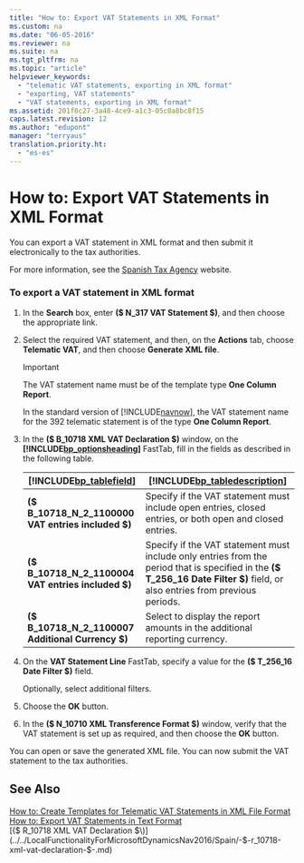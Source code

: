 ```yaml
---
title: "How to: Export VAT Statements in XML Format"
ms.custom: na
ms.date: "06-05-2016"
ms.reviewer: na
ms.suite: na
ms.tgt_pltfrm: na
ms.topic: "article"
helpviewer_keywords: 
  - "telematic VAT statements, exporting in XML format"
  - "exporting, VAT statements"
  - "VAT statements, exporting in XML format"
ms.assetid: 201f8c27-3a48-4ce9-a1c3-05c0a8bc8f15
caps.latest.revision: 12
ms.author: "edupont"
manager: "terryaus"
translation.priority.ht: 
  - "es-es"
---
```

# How to: Export VAT Statements in XML Format
You can export a VAT statement in XML format and then submit it electronically to the tax authorities.  
  
 For more information, see the [Spanish Tax Agency](http://go.microsoft.com/fwlink/?LinkID=238181) website.  
  
### To export a VAT statement in XML format  
  
1.  In the **Search** box, enter **\($ N\_317 VAT Statement $\)**, and then choose the appropriate link.  
  
2.  Select the required VAT statement, and then, on the **Actions** tab, choose **Telematic VAT**, and then choose **Generate XML file**.  
  
    > [!IMPORTANT]  
    >  The VAT statement name must be of the template type **One Column Report**.  
    >   
    >  In the standard version of [!INCLUDE[navnow](../../ApplicationDesign/includes/navnow_md.md)], the VAT statement name for the 392 telematic statement is of the type **One Column Report**.  
  
3.  In the **\($ B\_10718 XML VAT Declaration $\)** window, on the **[!INCLUDE[bp_optionsheading](../../DesignAndEngineering/includes/bp_optionsheading_md.md)]** FastTab, fill in the fields as described in the following table.  
  
    |[!INCLUDE[bp_tablefield](../../ApplicationDesign/includes/bp_tablefield_md.md)]|[!INCLUDE[bp_tabledescription](../../ApplicationDesign/includes/bp_tabledescription_md.md)]|  
    |---------------------------------|---------------------------------------|  
    |**\($ B\_10718\_N\_2\_1100000 VAT entries included $\)**|Specify if the VAT statement must include open entries, closed entries, or both open and closed entries.|  
    |**\($ B\_10718\_N\_2\_1100004 VAT entries included $\)**|Specify if the VAT statement must include only entries from the period that is specified in the **\($ T\_256\_16 Date Filter $\)** field, or also entries from previous periods.|  
    |**\($ B\_10718\_N\_2\_1100007 Additional Currency $\)**|Select to display the report amounts in the additional reporting currency.|  
  
4.  On the **VAT Statement Line** FastTab, specify a value for the **\($ T\_256\_16 Date Filter $\)** field.  
  
     Optionally, select additional filters.  
  
5.  Choose the **OK** button.  
  
6.  In the **\($ N\_10710 XML Transference Format $\)** window, verify that the VAT statement is set up as required, and then choose the **OK** button.  
  
 You can open or save the generated XML file. You can now submit the VAT statement to the tax authorities.  
  
## See Also  
 [How to: Create Templates for Telematic VAT Statements in XML File Format](../../LocalFunctionalityForMicrosoftDynamicsNav2016/Spain/how-to-create-templates-for-telematic-vat-statements-in-xml-file-format.md)   
 [How to: Export VAT Statements in Text Format](../../LocalFunctionalityForMicrosoftDynamicsNav2016/Spain/how-to-export-vat-statements-in-text-format.md)   
 [\($ R\_10718 XML VAT Declaration $\)](../../LocalFunctionalityForMicrosoftDynamicsNav2016/Spain/-$-r_10718-xml-vat-declaration-$-.md)